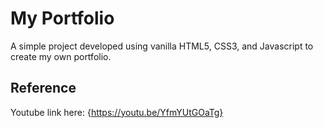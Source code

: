 # My Portfolio
A simple project developed using vanilla HTML5, CSS3, and Javascript to create my own portfolio.

## Reference
Youtube link here: {https://youtu.be/YfmYUtGOaTg}